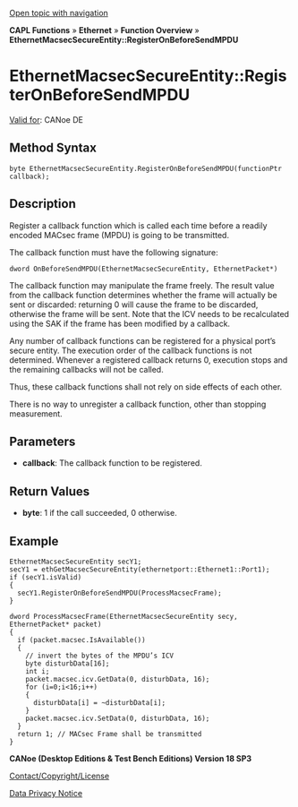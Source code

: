 [Open topic with navigation](../../../../../CANoeDEFamily.htm#Topics/CAPLFunctions/IP/Methods/CAPLfunctionRegisterOnBeforeSendMPDU.md)

**CAPL Functions** » **Ethernet** » **Function Overview** » **EthernetMacsecSecureEntity::RegisterOnBeforeSendMPDU**

# EthernetMacsecSecureEntity::RegisterOnBeforeSendMPDU

[Valid for](../../../Shared/FeatureAvailability.md): CANoe DE

## Method Syntax

```plaintext
byte EthernetMacsecSecureEntity.RegisterOnBeforeSendMPDU(functionPtr callback);
```

## Description

Register a callback function which is called each time before a readily encoded MACsec frame (MPDU) is going to be transmitted.

The callback function must have the following signature:

```plaintext
dword OnBeforeSendMPDU(EthernetMacsecSecureEntity, EthernetPacket*)
```

The callback function may manipulate the frame freely. The result value from the callback function determines whether the frame will actually be sent or discarded: returning 0 will cause the frame to be discarded, otherwise the frame will be sent. Note that the ICV needs to be recalculated using the SAK if the frame has been modified by a callback.

Any number of callback functions can be registered for a physical port’s secure entity. The execution order of the callback functions is not determined. Whenever a registered callback returns 0, execution stops and the remaining callbacks will not be called.

Thus, these callback functions shall not rely on side effects of each other.

There is no way to unregister a callback function, other than stopping measurement.

## Parameters

- **callback**: The callback function to be registered.

## Return Values

- **byte**: 1 if the call succeeded, 0 otherwise.

## Example

```plaintext
EthernetMacsecSecureEntity secY1;
secY1 = ethGetMacsecSecureEntity(ethernetport::Ethernet1::Port1);
if (secY1.isValid)
{
  secY1.RegisterOnBeforeSendMPDU(ProcessMacsecFrame);
}

dword ProcessMacsecFrame(EthernetMacsecSecureEntity secy, EthernetPacket* packet)
{
  if (packet.macsec.IsAvailable())
  {
    // invert the bytes of the MPDU’s ICV
    byte disturbData[16];
    int i;
    packet.macsec.icv.GetData(0, disturbData, 16);
    for (i=0;i<16;i++)
    {
      disturbData[i] = ~disturbData[i];
    }
    packet.macsec.icv.SetData(0, disturbData, 16);
  }
  return 1; // MACsec Frame shall be transmitted
}
```

**CANoe (Desktop Editions & Test Bench Editions) Version 18 SP3**

[Contact/Copyright/License](../../../Shared/ContactCopyrightLicense.md)

[Data Privacy Notice](https://www.vector.com/int/en/company/get-info/privacy-policy/)
